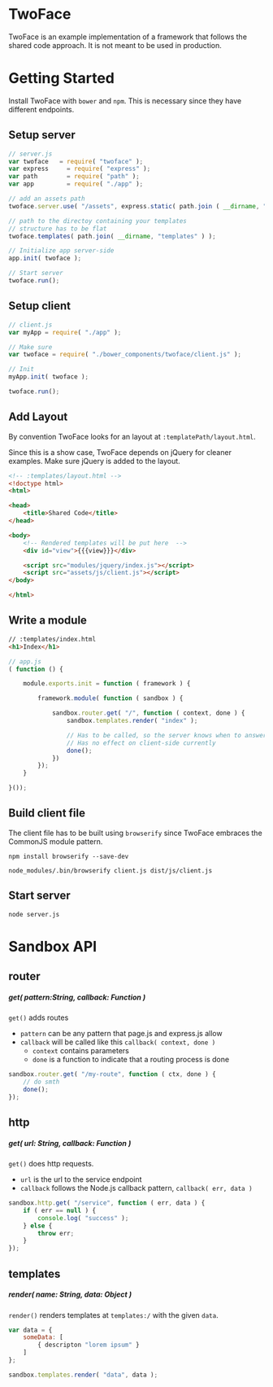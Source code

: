 # TwoFace
TwoFace is an example implementation of a framework that follows the shared code approach. It is not meant to be used in production.

# Getting Started
Install TwoFace with `bower` and `npm`. This is necessary since they have different endpoints.

## Setup server
```js
// server.js
var twoface   = require( "twoface" );
var express     = require( "express" );
var path        = require( "path" );
var app         = require( "./app" );

// add an assets path
twoface.server.use( "/assets", express.static( path.join ( __dirname, "dist" ) ) );

// path to the directoy containing your templates
// structure has to be flat
twoface.templates( path.join( __dirname, "templates" ) );

// Initialize app server-side
app.init( twoface );

// Start server
twoface.run();
```

## Setup client
```js
// client.js
var myApp = require( "./app" );

// Make sure 
var twoface = require( "./bower_components/twoface/client.js" );

// Init
myApp.init( twoface );

twoface.run();
```

## Add Layout

By convention TwoFace looks for an layout at `:templatePath/layout.html`.

Since this is a show case, TwoFace depends on jQuery for cleaner examples. Make sure jQuery is added to the layout.

```html
<!-- :templates/layout.html -->
<!doctype html>
<html>

<head>
    <title>Shared Code</title>
</head>

<body>
    <!-- Rendered templates will be put here  -->
    <div id="view">{{{view}}}</div>

    <script src="modules/jquery/index.js"></script>
    <script src="assets/js/client.js"></script>
</body>

</html>
```

## Write a module
```html
// :templates/index.html
<h1>Index</h1>
```

```js
// app.js
( function () {

    module.exports.init = function ( framework ) {

        framework.module( function ( sandbox ) {

            sandbox.router.get( "/", function ( context, done ) {
                sandbox.templates.render( "index" );

                // Has to be called, so the server knows when to answer
                // Has no effect on client-side currently
                done();
            })
        });
    }

}());
```

## Build client file
The client file has to be built using `browserify` since TwoFace embraces the CommonJS module pattern.

`npm install browserify --save-dev`

`node_modules/.bin/browserify client.js dist/js/client.js`

## Start server
`node server.js`




# Sandbox API

## router

##### get( pattern:String, callback: Function )
`get()` adds routes

- `pattern` can be any pattern that page.js and express.js allow
- `callback` will be called like this `callback( context, done )`
  - `context` contains parameters
  - `done` is a function to indicate that a routing process is done

```js
sandbox.router.get( "/my-route", function ( ctx, done ) {
    // do smth
    done();
});
```

## http

##### get( url: String, callback: Function )
`get()` does http requests.

- `url` is the url to the service endpoint
- `callback` follows the Node.js callback pattern, `callback( err, data )`

```js
sandbox.http.get( "/service", function ( err, data ) {
    if ( err == null ) {
        console.log( "success" );    
    } else {
        throw err;   
    }
});
```

## templates

##### render( name: String, data: Object )
`render()` renders templates at `templates:/` with the given `data`.

```js
var data = {
    someData: [
        { descripton "lorem ipsum" }
    ]
};

sandbox.templates.render( "data", data );
```
